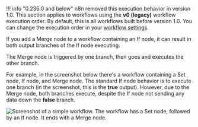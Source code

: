 !!! info "0.236.0 and below"
	n8n removed this execution behavior in version 1.0. This section applies to workflows using the **v0 (legacy)** workflow execution order. By default, this is all workflows built before version 1.0. You can change the execution order in your [workflow settings](/workflows/settings/).

If you add a Merge node to a workflow containing an If node, it can result in both output branches of the If node executing.

The Merge node is triggered by one branch, then goes and executes the other branch.

For example, in the screenshot below there's a workflow containing a Set node, If node, and Merge node. The standard If node behavior is to execute one branch (in the screenshot, this is the **true** output). However, due to the Merge node, both branches execute, despite the If node not sending any data down the **false** branch.

![Screenshot of a simple workflow. The workflow has a Set node, followed by an If node. It ends with a Merge node.](/_images/integrations/builtin/core-nodes/merge/if-merge-node.png)

<!-- TODO: remove once v1 is mature -->

